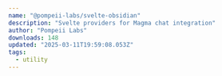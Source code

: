 ```yaml
---
name: "@pompeii-labs/svelte-obsidian"
description: "Svelte providers for Magma chat integration"
author: "Pompeii Labs"
downloads: 148
updated: "2025-03-11T19:59:08.053Z"
tags: 
  - utility
---
```


